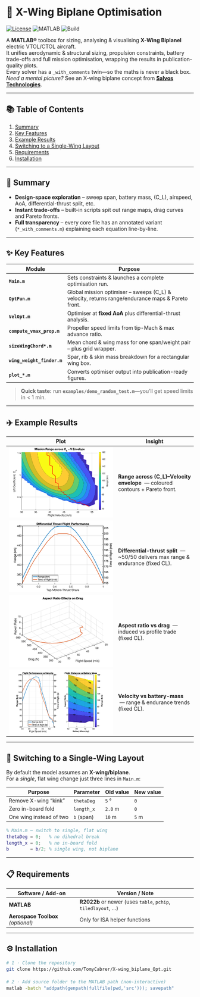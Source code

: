 # 🚀 X-Wing Biplane Optimisation

[![License](https://img.shields.io/badge/License-Imperial_College_London-blue.svg)](LICENSE)
![MATLAB](https://img.shields.io/badge/MATLAB-R2022b%2B-orange?logo=mathworks)
![Build](https://img.shields.io/badge/build-passing-brightgreen)

A **MATLAB®** toolbox for sizing, analysing & visualising **X-Wing Biplanel** electric VTOL/CTOL aircraft.  
It unifies aerodynamic & structural sizing, propulsion constraints, battery trade-offs and full mission optimisation, wrapping the results in publication-quality plots.  
Every solver has a `_with_comments` twin—so the maths is never a black box.  
*Need a mental picture?* See an X-wing biplane concept from **[Salvos Technologies](https://www.linkedin.com/company/salvos-technologies)**.

---

## 📚 Table of Contents
1. [Summary](#summary)  
2. [Key Features](#key-features)  
3. [Example Results](#example-results)  
4. [Switching to a Single-Wing Layout](#switching-to-a-single-wing-layout)  
5. [Requirements](#requirements)  
6. [Installation](#installation)  

---

## 📝 Summary
* **Design-space exploration** – sweep span, battery mass, \(C_L\), airspeed, AoA, differential-thrust split, etc.  
* **Instant trade-offs** – built-in scripts spit out range maps, drag curves and Pareto fronts.  
* **Full transparency** – every core file has an annotated variant (`*_with_comments.m`) explaining each equation line-by-line.

---

## ✨ Key Features

| Module | Purpose |
| ------ | ------- |
| **`Main.m`** | Sets constraints & launches a complete optimisation run. |
| **`OptFun.m`** | Global mission optimiser – sweeps \(C_L\) & velocity, returns range/endurance maps & Pareto front. |
| **`VelOpt.m`** | Optimiser at **fixed AoA** plus differential-thrust analysis. |
| **`compute_vmax_prop.m`** | Propeller speed limits from tip-Mach & max advance ratio. |
| **`sizeWingChord*.m`** | Mean chord & wing mass for one span/weight pair – plus grid wrapper. |
| **`wing_weight_finder.m`** | Spar, rib & skin mass breakdown for a rectangular wing box. |
| **`plot_*.m`** | Converts optimiser output into publication-ready figures. |

> **Quick taste:** run **`examples/demo_random_test.m`**—you’ll get speed limits in < 1 min.

---

## ✈️ Example Results

| Plot | Insight |
| ---- | ------- |
| ![CL-V envelope](./CLOpt.png)            | **Range across \(C_L\)–Velocity envelope** &nbsp;— coloured contours + Pareto front. |
| ![Differential thrust](./Diff_thrust.png) | **Differential-thrust split** &nbsp;— ~50/50 delivers max range & endurance (fixed CL). |
| ![Aspect-ratio drag](./Drag.png)          | **Aspect ratio vs drag** &nbsp;— induced vs profile trade (fixed CL). |
| ![Range & battery](./Range.png)           | **Velocity vs battery-mass** &nbsp;— range & endurance trends (fixed CL). |

---

## 🔀 Switching to a Single-Wing Layout

By default the model assumes an **X-wing/biplane**.  
For a *single*, flat wing change just three lines in `Main.m`:

| Purpose | Parameter | Old value | New value |
|---------|-----------|-----------|-----------|
| Remove X-wing “kink” | `thetaDeg` | `5` ° | `0` |
| Zero in-board fold   | `length_x` | `2.0` m | `0` |
| One wing instead of two | `b` (span) | `10` m | `5` m |

```matlab
% Main.m – switch to single, flat wing
thetaDeg = 0;   % no dihedral break
length_x = 0;   % no in-board fold
b        = b/2; % single wing, not biplane
```
---
## 📋 Requirements

| Software / Add-on | Version / Note |
| ----------------- | -------------- |
| **MATLAB** | **R2022b** or newer (uses `table`, `pchip`, `tiledlayout`, …) |
| **Aerospace Toolbox** *(optional)* | Only for ISA helper functions |

---

## ⚙️ Installation

```bash
# 1 · Clone the repository
git clone https://github.com/TomyCabrer/X-wing_biplane_Opt.git

# 2 · Add source folder to the MATLAB path (non-interactive)
matlab -batch "addpath(genpath(fullfile(pwd,'src'))); savepath"
